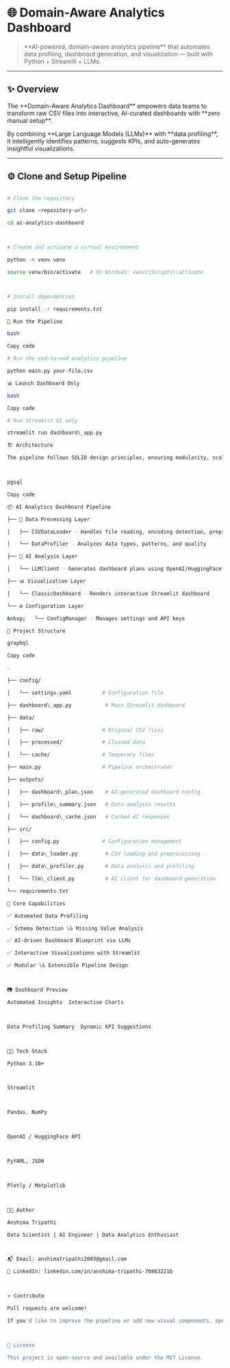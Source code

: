 # 🌐 Domain-Aware Analytics Dashboard



> \*\*AI-powered, domain-aware analytics pipeline\*\* that automates data profiling, dashboard generation, and visualization — built with Python + Streamlit + LLMs.



---



## ✨ Overview



The \*\*Domain-Aware Analytics Dashboard\*\* empowers data teams to transform raw CSV files into interactive, AI-curated dashboards with \*\*zero manual setup\*\*.  

By combining \*\*Large Language Models (LLMs)\*\* with \*\*data profiling\*\*, it intelligently identifies patterns, suggests KPIs, and auto-generates insightful visualizations.



---



## ⚙️ Clone and Setup Pipeline



```bash

# Clone the repository

git clone <repository-url>

cd ai-analytics-dashboard



# Create and activate a virtual environment

python -m venv venv

source venv/bin/activate   # On Windows: venv\\Scripts\\activate



# Install dependencies

pip install -r requirements.txt

🚀 Run the Pipeline

bash

Copy code

# Run the end-to-end analytics pipeline

python main.py your-file.csv

📊 Launch Dashboard Only

bash

Copy code

# Run Streamlit UI only

streamlit run dashboard\_app.py

🏗️ Architecture

The pipeline follows SOLID design principles, ensuring modularity, scalability, and clean separation of concerns.



pgsql

Copy code

📦 AI Analytics Dashboard Pipeline

├── 🔧 Data Processing Layer

│   ├── CSVDataLoader - Handles file reading, encoding detection, preprocessing

│   └── DataProfiler - Analyzes data types, patterns, and quality

├── 🤖 AI Analysis Layer

│   └── LLMClient - Generates dashboard plans using OpenAI/HuggingFace

├── 📊 Visualization Layer

│   └── ClassicDashboard - Renders interactive Streamlit dashboard

└── ⚙️ Configuration Layer

&nbsp;   └── ConfigManager - Manages settings and API keys

🧩 Project Structure

graphql

Copy code

.

├── config/

│   └── settings.yaml          # Configuration file

├── dashboard\_app.py           # Main Streamlit dashboard

├── data/

│   ├── raw/                   # Original CSV files

│   ├── processed/             # Cleaned data

│   └── cache/                 # Temporary files

├── main.py                    # Pipeline orchestrator

├── outputs/

│   ├── dashboard\_plan.json    # AI-generated dashboard config

│   ├── profile\_summary.json   # Data analysis results

│   └── dashboard\_cache.json   # Cached AI responses

├── src/

│   ├── config.py              # Configuration management

│   ├── data\_loader.py         # CSV loading and preprocessing

│   ├── data\_profiler.py       # Data analysis and profiling

│   └── llm\_client.py          # AI client for dashboard generation

└── requirements.txt

🧠 Core Capabilities

✅ Automated Data Profiling

✅ Schema Detection \& Missing Value Analysis

✅ AI-driven Dashboard Blueprint via LLMs

✅ Interactive Visualizations with Streamlit

✅ Modular \& Extensible Pipeline Design



📷 Dashboard Preview

Automated Insights	Interactive Charts



Data Profiling Summary	Dynamic KPI Suggestions



🧑‍💻 Tech Stack

Python 3.10+



Streamlit



Pandas, NumPy



OpenAI / HuggingFace API



PyYAML, JSON



Plotly / Matplotlib



👩‍🎤 Author

Anshima Tripathi

Data Scientist | AI Engineer | Data Analytics Enthusiast



📬 Email: anshimatripathi2003@gmail.com

🔗 LinkedIn: linkedin.com/in/anshima-tripathi-70863221b



⭐ Contribute

Pull requests are welcome!

If you'd like to improve the pipeline or add new visual components, open an issue or submit a PR.



🏁 License

This project is open-source and available under the MIT License.

